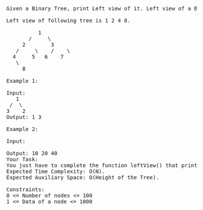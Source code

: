 <pre>
Given a Binary Tree, print Left view of it. Left view of a Binary Tree is set of nodes visible when tree is visited from Left side. The task is to complete the function leftView(), which accepts root of the tree as argument.

Left view of following tree is 1 2 4 8.

          1
       /     \
     2        3
   /     \    /    \
  4     5   6    7
   \
     8   

Example 1:

Input:
   1
 /  \
3    2
Output: 1 3

Example 2:

Input:

Output: 10 20 40
Your Task:
You just have to complete the function leftView() that prints the left view. The newline is automatically appended by the driver code.
Expected Time Complexity: O(N).
Expected Auxiliary Space: O(Height of the Tree).

Constraints:
0 <= Number of nodes <= 100
1 <= Data of a node <= 1000
</pre>